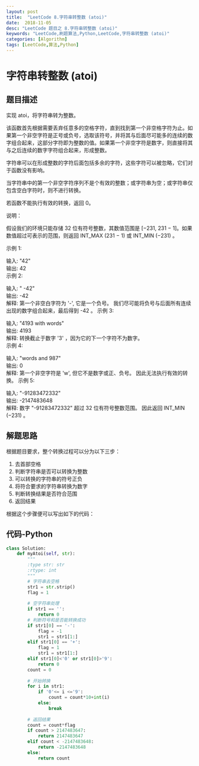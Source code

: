 ```yaml
---
layout: post
title:  "LeetCode 8.字符串转整数 (atoi)"
date:  2018-11-05
desc: "LeetCode 题目之 8.字符串转整数 (atoi)"
keywords: "LeetCode,刷题算法,Python,LeetCode,字符串转整数 (atoi)"
categories: [Algorithm]
tags: [LeetCode,算法,Python]
---
```

# 字符串转整数 (atoi)

## 题目描述

实现 atoi，将字符串转为整数。

该函数首先根据需要丢弃任意多的空格字符，直到找到第一个非空格字符为止。如果第一个非空字符是正号或负号，选取该符号，并将其与后面尽可能多的连续的数字组合起来，这部分字符即为整数的值。如果第一个非空字符是数字，则直接将其与之后连续的数字字符组合起来，形成整数。

字符串可以在形成整数的字符后面包括多余的字符，这些字符可以被忽略，它们对于函数没有影响。

当字符串中的第一个非空字符序列不是个有效的整数；或字符串为空；或字符串仅包含空白字符时，则不进行转换。

若函数不能执行有效的转换，返回 0。

说明：

假设我们的环境只能存储 32 位有符号整数，其数值范围是 [−231,  231 − 1]。如果数值超过可表示的范围，则返回  INT_MAX (231 − 1) 或 INT_MIN (−231) 。

示例 1:

输入: "42"<br/>
输出: 42<br/>
示例 2:<br/>

输入: "   -42"<br/>
输出: -42<br/>
解释: 第一个非空白字符为 '-', 它是一个负号。
     我们尽可能将负号与后面所有连续出现的数字组合起来，最后得到 -42 。
示例 3:<br/>

输入: "4193 with words"<br/>
输出: 4193<br/>
解释: 转换截止于数字 '3' ，因为它的下一个字符不为数字。<br/>
示例 4:<br/>

输入: "words and 987"<br/>
输出: 0<br/>
解释: 第一个非空字符是 'w', 但它不是数字或正、负号。
     因此无法执行有效的转换。
示例 5:<br/>

输入: "-91283472332"<br/>
输出: -2147483648<br/>
解释: 数字 "-91283472332" 超过 32 位有符号整数范围。 
     因此返回 INT_MIN (−231) 。

## 解题思路

根据题目要求，整个转换过程可以分为以下三步：

1. 去首部空格
2. 判断字符串是否可以转换为整数
3. 可以转换的字符串的符号正负
4. 将符合要求的字符串转换为数字
5. 判断转换结果是否符合范围
6. 返回结果

根据这个步骤便可以写出如下的代码：

## 代码-Python

```python
class Solution:
    def myAtoi(self, str):
        """
        :type str: str
        :rtype: int
        """
        # 字符串去空格
        str1 = str.strip()
        flag = 1
        
        # 空字符串处理
        if str1 == '':
            return 0
        # 判断符号和是否能转换成功
        if str1[0] == '-':
            flag = -1
            str1 = str1[1:]
        elif str1[0] == '+':
            flag = 1
            str1 = str1[1:]
        elif str1[0]<'0' or str1[0]>'9':
            return 0
        count = 0
        
        # 开始转换
        for i in str1:
            if '0'<= i <='9':
                count = count*10+int(i)
            else:
                break
        
        # 返回结果
        count = count*flag
        if count > 2147483647:
            return 2147483647
        elif count < -2147483648:
            return -2147483648
        else:
            return count
```